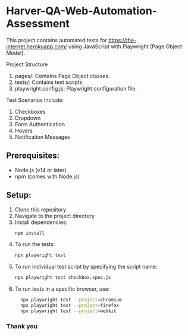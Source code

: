 # Harver-QA-Web-Automation-Assessment

This project contains automated tests for https://the-internet.herokuapp.com/ using JavaScript with Playwright (Page Object Model).

Project Structure

1. pages/: Contains Page Object classes.
2. tests/: Contains test scripts.
3. playwright.config.js: Playwright configuration file.

Test Scenarios Include:

1. Checkboxes 
2. Dropdown 
3. Form Authentication 
4. Hovers 
5. Notification Messages


## Prerequisites:

- Node.js (v14 or later)
- npm (comes with Node.js)

## Setup:

1. Clone this repository
2. Navigate to the project directory
3. Install dependencies:
   ```bash
   npm install

4. To run the tests:
   ```bash
   npx playwright test
   
5. To run individual test script by specifying the script name:
   ```bash
   npx playwright test checkbox.spec.js 
   
6. To run tests in a specific browser, use:
   ```bash
     npx playwright test --project=chromium
     npx playwright test --project=firefox
     npx playwright test --project=webkit 

### Thank you